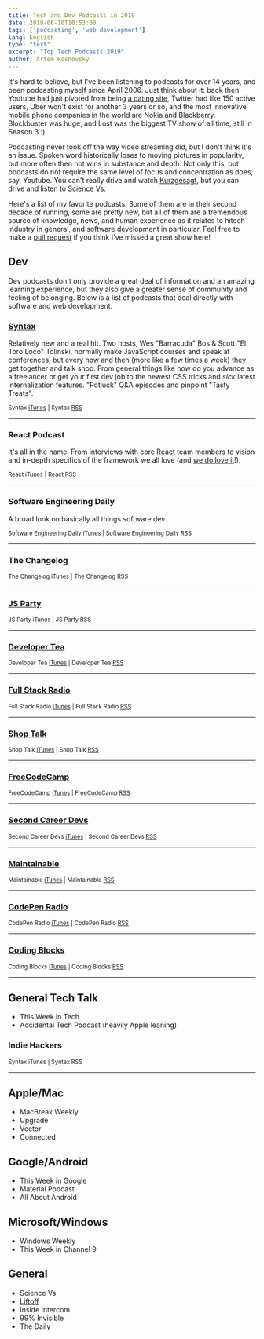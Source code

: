 ```yaml
---
title: Tech and Dev Podcasts in 2019
date: 2019-06-10T10:53:00
tags: ['podcasting', 'web development']
lang: English
type: "text"
excerpt: "Top Tech Podcasts 2019"
author: Artem Rosnovsky
---
```


It's hard to believe, but I've been listening to podcasts for over 14 years, and been podcasting myself since April 2006. Just think about it: back then Youtube had just pivoted from being [a dating site](https://www.cnet.com/news/youtube-started-as-an-online-dating-site/), Twitter had like 150 active users, Uber won't exist for another 3 years or so, and the most innovative mobile phone companies in the world are Nokia and Blackberry. Blockbuster was huge, and Lost was the biggest TV show of all time, still in Season 3 :)

Podcasting never took off the way video streaming did, but I don't think it's an issue. Spoken word historically loses to moving pictures in popularity, but more often then not wins in substance and depth. Not only this, but podcasts do not require the same level of focus and concentration as does, say, Youtube. You can't really drive and watch [Kurzgesagt](https://www.youtube.com/user/Kurzgesagt), but you can drive and listen to [Science Vs](https://gimletmedia.com/shows/science-vs).

Here's a list of my favorite podcasts. Some of them are in their second decade of running, some are pretty new, but all of them are a tremendous source of knowledge, news, and human experience as it relates to hitech industry in general, and software development in particular. Feel free to make a [pull request](https://github.com/rosnovsky/rosnovskyus/tree/master/content/blog/tech-podcasts-in-2019/index.md) if you think I've missed a great show here!

## Dev

Dev podcasts don't only provide a great deal of information and an amazing learning experience, but they also give a greater sense of community and feeling of belonging. Below is a list of podcasts that deal directly with software and web development.  

### [Syntax](https://syntax.fm/) 

Relatively new and a real hit. Two hosts, Wes "Barracuda" Bos & Scott "El Toro Loco" Tolinski, normally make JavaScript courses and speak at conferences, but every now and then (more like a few times a week) they get together and talk shop. From general things like how do you advance as a freelancer or get your first dev job to the newest CSS tricks and _sick_ latest internalization features. "Potluck" Q&A episodes and pinpoint "Tasty Treats".   

<small>Syntax [iTunes](https://itunes.apple.com/ca/podcast/syntax-tasty-web-development-treats/id1253186678?mt=2) | Syntax [RSS](http://feed.syntax.fm/rss)</small>

---

### React Podcast

It's all in the name. From interviews with core React team members to vision and in-depth specifics of the framework we all love (and [we do love it](https://2018.stateofjs.com/front-end-frameworks/overview/)!).

<small>React iTunes | React RSS</small>

---

### Software Engineering Daily

A broad look on basically all things software dev.  

<small>Software Engineering Daily iTunes | Software Engineering Daily RSS</small>

---

### The Changelog

<small>The Changelog iTunes | The Changelog RSS</small>

---

### [JS Party](https://changelog.com/jsparty) 

<small>JS Party iTunes | JS Party RSS</small>

---

### [Developer Tea](https://spec.fm/podcasts/developer-tea)

<small>Developer Tea [iTunes](https://geo.itunes.apple.com/ca/podcast/feed/id955596067) | Developer Tea [RSS](http://feeds.feedburner.com/developertea)</small>

---

### [Full Stack Radio](http://www.fullstackradio.com/)

<small>Full Stack Radio [iTunes](https://geo.itunes.apple.com/ca/podcast/feed/id955596067) | Full Stack Radio [RSS](https://rss.simplecast.com/podcasts/279/rss)</small>

---

### [Shop Talk](https://shoptalkshow.com/)

<small>Shop Talk [iTunes](http://itunes.apple.com/podcast/id493890455) | Shop Talk [RSS](https://shoptalkshow.com/feed/podcast)</small>

---

### [FreeCodeCamp](https://freecodecamp.libsyn.com/)

<small>FreeCodeCamp [iTunes](https://itunes.apple.com/us/podcast/the-freecodecamp-podcast/id1313660749?mt=2&ls=1) | FreeCodeCamp [RSS](http://podcast.freecodecamp.org/rss)</small>

---

### [Second Career Devs](https://secondcareerdevs.com/) 

<small>Second Career Devs [iTunes](https://podcasts.apple.com/us/podcast/second-career-devs/id1317467797) | Second Career Devs [RSS](http://feeds.soundcloud.com/users/soundcloud:users:332558027/sounds.rss)</small>

---

### [Maintainable](https://maintainable.fm/) 

<small>Maintainable [iTunes](https://podcasts.apple.com/us/podcast/maintainable/id1459893010) | Maintainable [RSS](https://feeds.simplecast.com/7y1CbAbN)</small>

---

### [CodePen Radio](https://blog.codepen.io/radio/) 

<small>CodePen Radio [iTunes](https://itunes.apple.com/us/podcast/codepen-radio/id824437159) | CodePen Radio [RSS](https://blog.codepen.io/feed/podcast/)</small>

---

### [Coding Blocks](https://blog.codepen.io/radio/) 

<small>Coding Blocks [iTunes](https://podcasts.apple.com/podcast/coding-blocks-software-web/id769189585) | Coding Blocks [RSS](https://www.codingblocks.net/podcast-feed.xml)</small>

---

## General Tech Talk
- This Week in Tech
- Accidental Tech Podcast (heavily Apple leaning)

### Indie Hackers

<small>Syntax iTunes | Syntax RSS</small>

---

## Apple/Mac
- MacBreak Weekly
- Upgrade
- Vector
- Connected

## Google/Android
- This Week in Google
- Material Podcast
- All About Android

## Microsoft/Windows
- Windows Weekly
- This Week in Channel 9

## General
- Science Vs
- [Liftoff](https://www.relay.fm/liftoff)
- Inside Intercom
- 99% Invisible
- The Daily
